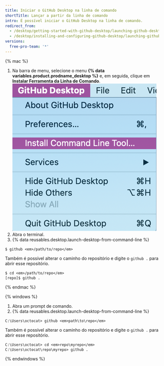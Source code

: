 ```yaml
---
title: Iniciar o GitHub Desktop na linha de comando
shortTitle: Lançar a partir da linha de comando
intro: É possível iniciar o GitHub Desktop na linha de comando.
redirect_from:
  - /desktop/getting-started-with-github-desktop/launching-github-desktop-from-the-command-line
  - /desktop/installing-and-configuring-github-desktop/launching-github-desktop-from-the-command-line
versions:
  free-pro-team: '*'
---
```

{% mac %}

1. Na barra de menu, selecione o menu **{% data variables.product.prodname_desktop %}** e, em seguida, clique em **Instalar Ferramenta da Linha de Comando**. ![Instalar opção de Ferramenta de Linha de Comando no menu suspenso {% data variables.product.prodname_desktop %}](/assets/images/help/desktop/mac-install-command-line-tool.png)
2. Abra o terminal.
3. {% data reusables.desktop.launch-desktop-from-command-line %}

  ```shell
  $ github <em>/path/to/repo</em>
  ```

  Também é possível alterar o caminho do repositório e digite o `github .` para abrir esse repositório.

  ```shell
  $ cd <em>/path/to/repo</em>
  [repo]$ github .
  ```

{% endmac %}

{% windows %}

1. Abra um prompt de comando.
2. {% data reusables.desktop.launch-desktop-from-command-line %}

  ```shell
  C:\Users\octocat> github <em>path\to\repo</em>
  ```

 Também é possível alterar o caminho do repositório e digite o `github .` para abrir esse repositório.

  ```shell
  C:\Users\octocat> cd <em>repo\myrepo</em>
  C:\Users\octocat\repo\myrepo> github .
  ```

{% endwindows %}
